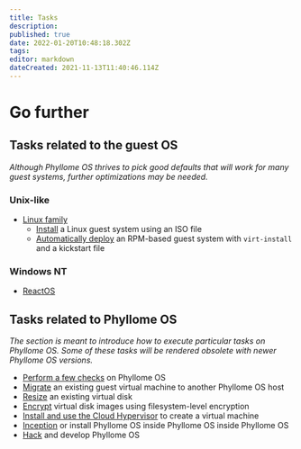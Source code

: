 ```yaml
---
title: Tasks
description: 
published: true
date: 2022-01-20T10:48:18.302Z
tags: 
editor: markdown
dateCreated: 2021-11-13T11:40:46.114Z
---
```


# Go further

## Tasks related to the guest OS

*Although Phyllome OS thrives to pick good defaults that will work for many guest systems, further optimizations may be needed.* 

### Unix-like
	
* [Linux family](/gofurther/linux)
	* [Install](/gofurther/install-guest) a Linux guest system using an ISO file
	* [Automatically deploy](/gofurther/virt-install) an RPM-based guest system with `virt-install` and a kickstart file 

### Windows NT

* [ReactOS](/gofurther/reactos)

## Tasks related to Phyllome OS

*The section is meant to introduce how to execute particular tasks on Phyllome OS. Some of these tasks will be rendered obsolete with newer Phyllome OS versions.*

* [Perform a few checks](/gofurther/checks) on Phyllome OS
* [Migrate](/gofurther/migrate) an existing guest virtual machine to another Phyllome OS host
* [Resize](/gofurther/resize) an existing virtual disk
* [Encrypt](/gofurther/encrypt) virtual disk images using filesystem-level encryption
* [Install and use the Cloud Hypervisor](/gofurther/cloud-hypervisor) to create a virtual machine
* [Inception](/gofurther/inception) or install Phyllome OS inside Phyllome OS inside Phyllome OS
* [Hack](/gofurther/hack) and develop Phyllome OS